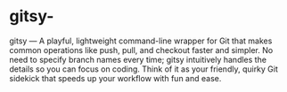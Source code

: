 # gitsy-
gitsy — A playful, lightweight command-line wrapper for Git that makes common operations like push, pull, and checkout faster and simpler. No need to specify branch names every time; gitsy intuitively handles the details so you can focus on coding. Think of it as your friendly, quirky Git sidekick that speeds up your workflow with fun and ease.
